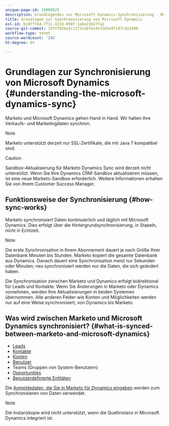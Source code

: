 ```yaml
---
unique-page-id: 10098625
description: Grundlegendes zur Microsoft Dynamics-Synchronisierung - Marketo-Dokumente - Produktdokumentation
title: Grundlagen zur Synchronisierung von Microsoft Dynamics
exl-id: bc87f744-7f1c-421b-8507-1a6e23d27fa2
source-git-commit: 297ff02ba2c1173cabfecdef283e97c87c922480
workflow-type: tm+mt
source-wordcount: '242'
ht-degree: 8%

---
```


# Grundlagen zur Synchronisierung von Microsoft Dynamics {#understanding-the-microsoft-dynamics-sync}

Marketo und Microsoft Dynamics gehen Hand in Hand. Wir halten Ihre Verkaufs- und Marketingdaten synchron.

>[!NOTE]
>
>Marketo unterstützt derzeit nur SSL-Zertifikate, die mit Java 7 kompatibel sind.

>[!CAUTION]
>
>Sandbox-Aktualisierung für Marketo Dynamics Sync wird derzeit nicht unterstützt. Wenn Sie Ihre Dynamics CRM-Sandbox aktualisieren müssen, ist eine neue Marketo-Sandbox erforderlich. Weitere Informationen erhalten Sie von Ihrem Customer Success Manager.

## Funktionsweise der Synchronisierung {#how-sync-works}

Marketo synchronisiert Daten kontinuierlich und täglich mit Microsoft Dynamics. Dies erfolgt über die Hintergrundsynchronisierung, in Stapeln, nicht in Echtzeit.

>[!NOTE]
>
>Die erste Synchronisation in Ihrem Abonnement dauert je nach Größe Ihrer Datenbank Minuten bis Stunden. Marketo kopiert die gesamte Datenbank aus Dynamics. Danach dauert eine Synchronisation meist nur Sekunden oder Minuten; neu synchronisiert werden nur die Daten, die sich geändert haben.

Die Synchronisation zwischen Marketo und Dynamics erfolgt bidirektional für Leads und Kontakte. Wenn Sie Änderungen in Marketo oder Dynamics vornehmen, werden Ihre Aktualisierungen in beiden Systemen übernommen. Alle anderen Felder wie Konten und Möglichkeiten werden nur auf eine Weise synchronisiert, von Dynamics bis Marketo.

## Was wird zwischen Marketo und Microsoft Dynamics synchronisiert? {#what-is-synced-between-marketo-and-microsoft-dynamics}

* [Leads](/help/marketo/product-docs/crm-sync/microsoft-dynamics-sync/microsoft-dynamics-sync-details/microsoft-dynamics-sync-lead-sync.md)
* [Kontakte](/help/marketo/product-docs/crm-sync/microsoft-dynamics-sync/microsoft-dynamics-sync-details/microsoft-dynamics-sync-contact-sync.md)
* [Konten](/help/marketo/product-docs/crm-sync/microsoft-dynamics-sync/microsoft-dynamics-sync-details/microsoft-dynamics-sync-account-sync.md)
* [Benutzer](/help/marketo/product-docs/crm-sync/microsoft-dynamics-sync/microsoft-dynamics-sync-details/microsoft-dynamics-sync-user-sync.md)
* Teams (Gruppen von System-Benutzern)
* [Opportunities](/help/marketo/product-docs/crm-sync/microsoft-dynamics-sync/microsoft-dynamics-sync-details/microsoft-dynamics-sync-opportunity-sync.md)
* [Benutzerdefinierte Entitäten](/help/marketo/product-docs/crm-sync/microsoft-dynamics-sync/microsoft-dynamics-sync-details/enable-sync-for-a-custom-entity.md)

Die [Anmeldedaten, die Sie in Marketo für Dynamics eingeben](/help/marketo/product-docs/crm-sync/microsoft-dynamics-sync/sync-setup/microsoft-dynamics-365/step-2-of-3-set-up.md) werden zum Synchronisieren von Daten verwendet.

>[!NOTE]
>
>Die Instanzkopie wird nicht unterstützt, wenn die Quellinstanz in Microsoft Dynamics integriert ist.
